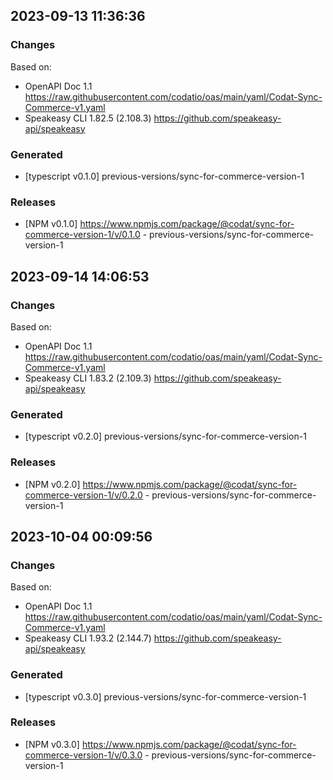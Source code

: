 

## 2023-09-13 11:36:36
### Changes
Based on:
- OpenAPI Doc 1.1 https://raw.githubusercontent.com/codatio/oas/main/yaml/Codat-Sync-Commerce-v1.yaml
- Speakeasy CLI 1.82.5 (2.108.3) https://github.com/speakeasy-api/speakeasy
### Generated
- [typescript v0.1.0] previous-versions/sync-for-commerce-version-1
### Releases
- [NPM v0.1.0] https://www.npmjs.com/package/@codat/sync-for-commerce-version-1/v/0.1.0 - previous-versions/sync-for-commerce-version-1

## 2023-09-14 14:06:53
### Changes
Based on:
- OpenAPI Doc 1.1 https://raw.githubusercontent.com/codatio/oas/main/yaml/Codat-Sync-Commerce-v1.yaml
- Speakeasy CLI 1.83.2 (2.109.3) https://github.com/speakeasy-api/speakeasy
### Generated
- [typescript v0.2.0] previous-versions/sync-for-commerce-version-1
### Releases
- [NPM v0.2.0] https://www.npmjs.com/package/@codat/sync-for-commerce-version-1/v/0.2.0 - previous-versions/sync-for-commerce-version-1

## 2023-10-04 00:09:56
### Changes
Based on:
- OpenAPI Doc 1.1 https://raw.githubusercontent.com/codatio/oas/main/yaml/Codat-Sync-Commerce-v1.yaml
- Speakeasy CLI 1.93.2 (2.144.7) https://github.com/speakeasy-api/speakeasy
### Generated
- [typescript v0.3.0] previous-versions/sync-for-commerce-version-1
### Releases
- [NPM v0.3.0] https://www.npmjs.com/package/@codat/sync-for-commerce-version-1/v/0.3.0 - previous-versions/sync-for-commerce-version-1